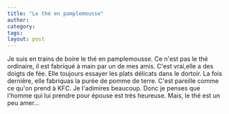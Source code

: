 ```yaml
---
title: "Le thé en pamplemousse"
author:
category: 
tags: 
layout: post
---
```

Je suis en trains de boire le thé en pamplemousse. Ce n'est pas le thé ordinaire, il est fabriqué à main par un de mes amis. C'est vrai,elle a des doigts de fée. Elle toujours essayer les plats délicats dans le dortoir. La fois dernière, elle fabriquas la purée de pomme de terre. C'est pareille comme ce qu'on prend à KFC. Je l'adimires beaucoup. Donc je penses que l'homme qui lui prendre pour épouse est très heureuse.
Mais, le thé est un peu amer…

